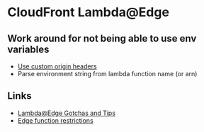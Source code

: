 # CloudFront Lambda@Edge

## Work around for not being able to use env variables
- [Use custom origin headers](https://stackoverflow.com/questions/54828808/aws-lambdaedge-nodejs-environment-variables-are-not-supported)
- Parse environment string from lambda function name (or arn)

## Links
- [Lambda@Edge Gotchas and Tips](https://medium.com/@mnylen/lambda-edge-gotchas-and-tips-93083f8b4152)
- [Edge function restrictions](https://docs.aws.amazon.com/AmazonCloudFront/latest/DeveloperGuide/edge-functions-restrictions.html)
  
